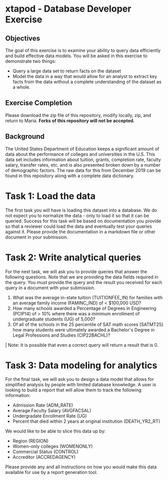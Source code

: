 # xtapod - Database Developer Exercise

## Objectives

The goal of this exercise is to examine your ability to query data efficiently and build effective data models.  You will be asked in this exercise to demonstrate two things:

- Query a large data set to return facts on the dataset
- Model the data in a way that would allow for an analyst to extract key facts from the data without a complete understanding of the dataset as a whole.

## Exercise Completion

Please download the zip file of this repository, modify locally, zip, and return to Maria.  **Forks of this repository will not be accepted.**

## Background

The United States Department of Education keeps a significant amount of data about the performance of colleges and universities in the U.S.  This data set includes information about tuition, grants, completion rate, faculty salary, transfer rates, etc. and is also presented broken down by a number of demographic factors.  The raw data for this from December 2019 can be found in this repository along with a complete data dictionary.

# Task 1: Load the data

The first task you will have is loading this dataset into a database.  We do not expect you to normalize the data - only to load it so that it can be queried.  Success for this task will be based on documentation you provide so that a reviewer could load the data and eventually test your queries against it.  Please provide the documentation in a markdown file or other document in your submission.

# Task 2: Write analytical queries

For the next task, we will ask you to provide queries that answer the following questions.  Note that we are providing the data fields required in the query.  You must provide the query and the result you received for each query in a document with your submission.

1.  What was the average in-state tuition (TUITIONFEE_IN) for families with an average family income (FAMINC_IND) of < $100,000 USD?
1.  How many schools awarded a Percentage of Degrees in Engineering (PCIP14) of > 10% where there was a minimum enrollment of undergraduate students (UG) of 5,000?
1.  Of all of the schools in the 25 percentile of SAT math scores (SATMT25) how many students were ultimately awarded a Bachelor's Degree in Legal Professions and Studies (CIP22BACHL)?

| Note: It is possible that even a correct query will return a result that is 0.

# Task 3: Data modeling for analytics

For the final task, we will ask you to design a data model that allows for simplified analysis by people with limited database knowledge.  A user is looking to build a report that will allow them to track the following information:

- Admission Rate (ADM_RATE)
- Average Faculty Salary (AVGFACSAL)
- Undergradate Enrollment Rate (UG)
- Percent that died within 2 years at original institution (DEATH_YR2_RT)

We would like to be able to slice this data up by:

- Region (REGION)
- Women-only colleges (WOMENONLY)
- Commercial Status (CONTROL)
- Accreditor (ACCREDAGENCY)

Please provide any and all instructions on how you would make this data available for use by a report generation tool.